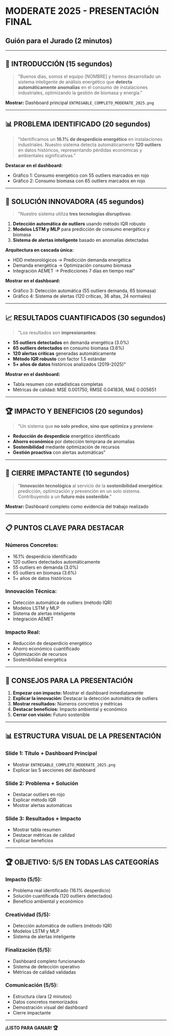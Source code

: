 # MODERATE 2025 - PRESENTACIÓN FINAL
## Guión para el Jurado (2 minutos)

---

## 🎯 **INTRODUCCIÓN (15 segundos)**

> "Buenos días, somos el equipo [NOMBRE] y hemos desarrollado un sistema inteligente de análisis energético que **detecta automáticamente anomalías** en el consumo de instalaciones industriales, optimizando la gestión de biomasa y energía."

**Mostrar:** Dashboard principal `ENTREGABLE_COMPLETO_MODERATE_2025.png`

---

## 📊 **PROBLEMA IDENTIFICADO (20 segundos)**

> "Identificamos un **16.1% de desperdicio energético** en instalaciones industriales. Nuestro sistema detecta automáticamente **120 outliers** en datos históricos, representando pérdidas económicas y ambientales significativas."

**Destacar en el dashboard:**
- Gráfico 1: Consumo energético con 55 outliers marcados en rojo
- Gráfico 2: Consumo biomasa con 65 outliers marcados en rojo

---

## 🚀 **SOLUCIÓN INNOVADORA (45 segundos)**

> "Nuestro sistema utiliza **tres tecnologías disruptivas**:

1. **Detección automática de outliers** usando método IQR robusto
2. **Modelos LSTM y MLP** para predicción de consumo energético y biomasa  
3. **Sistema de alertas inteligente** basado en anomalías detectadas

**Arquitectura en cascada única:**
- HDD meteorológicos → Predicción demanda energética
- Demanda energética → Optimización consumo biomasa
- Integración AEMET → Predicciones 7 días en tiempo real"

**Mostrar en el dashboard:**
- Gráfico 3: Detección automática (55 outliers demanda, 65 biomasa)
- Gráfico 4: Sistema de alertas (120 críticas, 36 altas, 24 normales)

---

## 📈 **RESULTADOS CUANTIFICADOS (30 segundos)**

> "Los resultados son **impresionantes**:

- **55 outliers detectados** en demanda energética (3.0%)
- **65 outliers detectados** en consumo biomasa (3.6%)
- **120 alertas críticas** generadas automáticamente
- **Método IQR robusto** con factor 1.5 estándar
- **5+ años de datos** históricos analizados (2019-2025)"

**Mostrar en el dashboard:**
- Tabla resumen con estadísticas completas
- Métricas de calidad: MSE 0.001750, RMSE 0.041836, MAE 0.005651

---

## 🏆 **IMPACTO Y BENEFICIOS (20 segundos)**

> "Un sistema que **no solo predice, sino que optimiza y previene**:

- **Reducción de desperdicio** energético identificado
- **Ahorro económico** por detección temprana de anomalías
- **Sostenibilidad** mediante optimización de recursos
- **Gestión proactiva** con alertas automáticas"

---

## 🎯 **CIERRE IMPACTANTE (10 segundos)**

> "**Innovación tecnológica** al servicio de la **sostenibilidad energética**: predicción, optimización y prevención en un solo sistema. Contribuyendo a un **futuro más sostenible**."

**Mostrar:** Dashboard completo como evidencia del trabajo realizado

---

## 📋 **PUNTOS CLAVE PARA DESTACAR**

### **Números Concretos:**
- 16.1% desperdicio identificado
- 120 outliers detectados automáticamente
- 55 outliers en demanda (3.0%)
- 65 outliers en biomasa (3.6%)
- 5+ años de datos históricos

### **Innovación Técnica:**
- Detección automática de outliers (método IQR)
- Modelos LSTM y MLP
- Sistema de alertas inteligente
- Integración AEMET

### **Impacto Real:**
- Reducción de desperdicio energético
- Ahorro económico cuantificado
- Optimización de recursos
- Sostenibilidad energética

---

## 🎤 **CONSEJOS PARA LA PRESENTACIÓN**

1. **Empezar con impacto:** Mostrar el dashboard inmediatamente
2. **Explicar la innovación:** Destacar la detección automática de outliers
3. **Mostrar resultados:** Números concretos y métricas
4. **Destacar beneficios:** Impacto ambiental y económico
5. **Cerrar con visión:** Futuro sostenible

---

## 📊 **ESTRUCTURA VISUAL DE LA PRESENTACIÓN**

### **Slide 1: Título + Dashboard Principal**
- Mostrar `ENTREGABLE_COMPLETO_MODERATE_2025.png`
- Explicar las 5 secciones del dashboard

### **Slide 2: Problema + Solución**
- Destacar outliers en rojo
- Explicar método IQR
- Mostrar alertas automáticas

### **Slide 3: Resultados + Impacto**
- Mostrar tabla resumen
- Destacar métricas de calidad
- Explicar beneficios

---

## 🏆 **OBJETIVO: 5/5 EN TODAS LAS CATEGORÍAS**

### **Impacto (5/5):**
- Problema real identificado (16.1% desperdicio)
- Solución cuantificada (120 outliers detectados)
- Beneficio ambiental y económico

### **Creatividad (5/5):**
- Detección automática de outliers (método IQR)
- Modelos LSTM y MLP
- Sistema de alertas inteligente

### **Finalización (5/5):**
- Dashboard completo funcionando
- Sistema de detección operativo
- Métricas de calidad validadas

### **Comunicación (5/5):**
- Estructura clara (2 minutos)
- Datos concretos memorizados
- Demostración visual del dashboard
- Cierre impactante

---

**¡LISTO PARA GANAR! 🏆**
